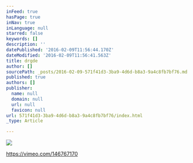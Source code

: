 ```yaml
---
inFeed: true
hasPage: true
inNav: true
inLanguage: null
starred: false
keywords: []
description: ''
datePublished: '2016-02-09T11:56:44.170Z'
dateModified: '2016-02-09T11:56:41.563Z'
title: drgde
author: []
sourcePath: _posts/2016-02-09-571f41d3-3ba9-4d6d-b8a3-9a4c8fb7bf76.md
published: true
authors: []
publisher:
  name: null
  domain: null
  url: null
  favicon: null
url: 571f41d3-3ba9-4d6d-b8a3-9a4c8fb7bf76/index.html
_type: Article

---
```

![](https://the-grid-user-content.s3-us-west-2.amazonaws.com/b0a3ce0f-5cd2-42a5-b8c0-efc1e311dd08.png)

https://vimeo.com/146767170